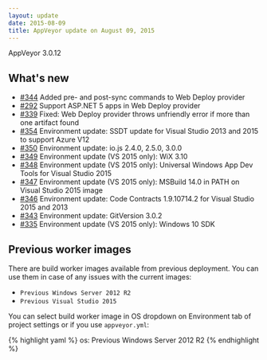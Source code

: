 ```yaml
---
layout: update
date: 2015-08-09
title: AppVeyor update on August 09, 2015
---
```


AppVeyor 3.0.12

## What's new

* [#344](https://github.com/appveyor/ci/issues/344) Added pre- and post-sync commands to Web Deploy provider
* [#292](https://github.com/appveyor/ci/issues/292) Support ASP.NET 5 apps in Web Deploy provider
* [#339](https://github.com/appveyor/ci/issues/339) Fixed: Web Deploy provider throws unfriendly error if more than one artifact found
* [#354](https://github.com/appveyor/ci/issues/354) Environment update: SSDT update for Visual Studio 2013 and 2015 to support Azure V12
* [#350](https://github.com/appveyor/ci/issues/350) Environment update: io.js 2.4.0, 2.5.0, 3.0.0
* [#349](https://github.com/appveyor/ci/issues/349) Environment update (VS 2015 only): WiX 3.10
* [#348](https://github.com/appveyor/ci/issues/348) Environment update (VS 2015 only): Universal Windows App Dev Tools for Visual Studio 2015
* [#347](https://github.com/appveyor/ci/issues/347) Environment update (VS 2015 only): MSBuild 14.0 in PATH on Visual Studio 2015 image
* [#346](https://github.com/appveyor/ci/issues/346) Environment update: Code Contracts 1.9.10714.2 for Visual Studio 2015 and 2013
* [#343](https://github.com/appveyor/ci/issues/343) Environment update: GitVersion 3.0.2
* [#335](https://github.com/appveyor/ci/issues/335) Environment update (VS 2015 only): Windows 10 SDK

## Previous worker images

There are build worker images available from previous deployment. You can use them in case of any issues with the current images:

- `Previous Windows Server 2012 R2`
- `Previous Visual Studio 2015`

You can select build worker image in OS dropdown on Environment tab of project settings or if you use `appveyor.yml`:

{% highlight yaml %}
os: Previous Windows Server 2012 R2
{% endhighlight %}
